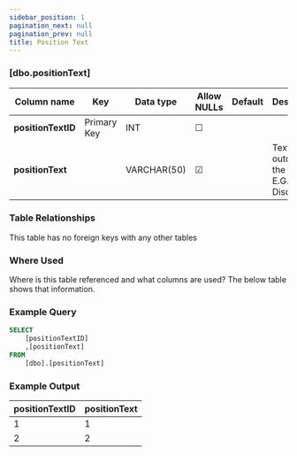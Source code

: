 ```yaml
---
sidebar_position: 1
pagination_next: null
pagination_prev: null
title: Position Text
---
```


### [dbo.positionText]
| Column name | Key | Data type | Allow NULLs | Default | Description |
| ------- | ------- | ------- | ------- | ------- | ------- |
| **positionTextID** |  Primary Key | INT | ☐ |  |  | 
| **positionText** |  | VARCHAR(50) | ☑ |  | Text of the outcome of the race, E.G. "D" for Disqualified | 

### Table Relationships

This table has no foreign keys with any other tables

### Where Used
Where is this table referenced and what columns are used? The below table shows that information.

### Example Query

```sql
SELECT 
	[positionTextID]
    ,[positionText]
FROM 
	[dbo].[positionText]
```

### Example Output

|**positionTextID**|**positionText**|  
|---|---| 
|1|1| 
|2|2| 